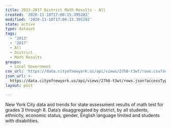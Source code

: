 ```yaml
---
title: 2013-2017 District Math Results - All
created: '2020-11-10T17:00:15.395283'
modified: '2020-11-10T17:00:15.395292'
state: active
type: dataset
tags:
  - '2013'
  - '2017'
  - All
  - District
  - Math Results
groups:
  - Local Government
csv_url: 'https://data.cityofnewyork.us/api/views/27h8-t3wt/rows.csv?accessType=DOWNLOAD'
json_url: >-
  https://data.cityofnewyork.us/api/views/27h8-t3wt/rows.json?accessType=DOWNLOAD
layout: post

---
```

New York City data and trends for state assessment results of math test for grades 3 through 8. Data’s disaggregated by district, by all students, ethnicity, economic status, gender, English language limited and students with disabilities.
